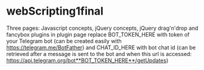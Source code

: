 # webScripting1final
Three pages: Javascript concepts, jQuery concepts, jQuery drag'n'drop and fancybox plugins
in plugin page replace BOT_TOKEN_HERE with token of your Telegram bot (can be created easily with https://telegram.me/BotFather) and CHAT_ID_HERE with bot chat id
(can be retrieved after a message is sent to the bot and when this url is accessed: https://api.telegram.org/bot**BOT_TOKEN_HERE**/getUpdates)
